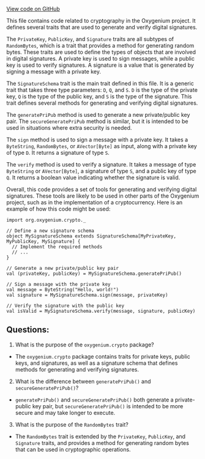 [View code on GitHub](https://github.com/oxygenium/oxygenium/crypto/src/main/scala/org/oxygenium/crypto/SignatureSchema.scala)

This file contains code related to cryptography in the Oxygenium project. It defines several traits that are used to generate and verify digital signatures. 

The `PrivateKey`, `PublicKey`, and `Signature` traits are all subtypes of `RandomBytes`, which is a trait that provides a method for generating random bytes. These traits are used to define the types of objects that are involved in digital signatures. A private key is used to sign messages, while a public key is used to verify signatures. A signature is a value that is generated by signing a message with a private key.

The `SignatureSchema` trait is the main trait defined in this file. It is a generic trait that takes three type parameters: `D`, `Q`, and `S`. `D` is the type of the private key, `Q` is the type of the public key, and `S` is the type of the signature. This trait defines several methods for generating and verifying digital signatures.

The `generatePriPub` method is used to generate a new private/public key pair. The `secureGeneratePriPub` method is similar, but it is intended to be used in situations where extra security is needed.

The `sign` method is used to sign a message with a private key. It takes a `ByteString`, `RandomBytes`, or `AVector[Byte]` as input, along with a private key of type `D`. It returns a signature of type `S`.

The `verify` method is used to verify a signature. It takes a message of type `ByteString` or `AVector[Byte]`, a signature of type `S`, and a public key of type `Q`. It returns a boolean value indicating whether the signature is valid.

Overall, this code provides a set of tools for generating and verifying digital signatures. These tools are likely to be used in other parts of the Oxygenium project, such as in the implementation of a cryptocurrency. Here is an example of how this code might be used:

```
import org.oxygenium.crypto._

// Define a new signature schema
object MySignatureSchema extends SignatureSchema[MyPrivateKey, MyPublicKey, MySignature] {
  // Implement the required methods
  // ...
}

// Generate a new private/public key pair
val (privateKey, publicKey) = MySignatureSchema.generatePriPub()

// Sign a message with the private key
val message = ByteString("Hello, world!")
val signature = MySignatureSchema.sign(message, privateKey)

// Verify the signature with the public key
val isValid = MySignatureSchema.verify(message, signature, publicKey)
```
## Questions: 
 1. What is the purpose of the `oxygenium.crypto` package?
- The `oxygenium.crypto` package contains traits for private keys, public keys, and signatures, as well as a signature schema that defines methods for generating and verifying signatures.

2. What is the difference between `generatePriPub()` and `secureGeneratePriPub()`?
- `generatePriPub()` and `secureGeneratePriPub()` both generate a private-public key pair, but `secureGeneratePriPub()` is intended to be more secure and may take longer to execute.

3. What is the purpose of the `RandomBytes` trait?
- The `RandomBytes` trait is extended by the `PrivateKey`, `PublicKey`, and `Signature` traits, and provides a method for generating random bytes that can be used in cryptographic operations.